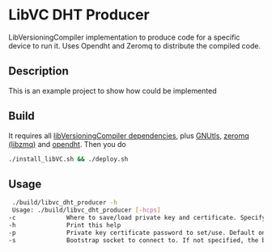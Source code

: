 # LibVC DHT Producer

LibVersioningCompiler implementation to produce code for a specific device to run it. Uses Opendht and Zeromq to distribute the compiled code.

## Description

This is an example project to show how could be implemented 

## Build

It requires all [libVersioningCompiler dependencies](https://github.com/skeru/libVersioningCompiler#dependencies), plus [GNUtls](https://www.gnutls.org/), [zeromq (libzmq)](https://zeromq.org/get-started/?language=cpp) and [opendht](https://github.com/savoirfairelinux/opendht). Then you do

```bash
./install_libVC.sh && ./deploy.sh
```

## Usage

```bash
 ./build/libvc_dht_producer -h
 Usage: ./build/libvc_dht_producer [-hcps]
-c              Where to save/load private key and certificate. Specify it without ".pem" or ".crt"
-h              Print this help
-p              Private key certificate password to set/use. Default one is empty.
-s              Bootstrap socket to connect to. If not specified, the bootstrap phase will be skipped
```
